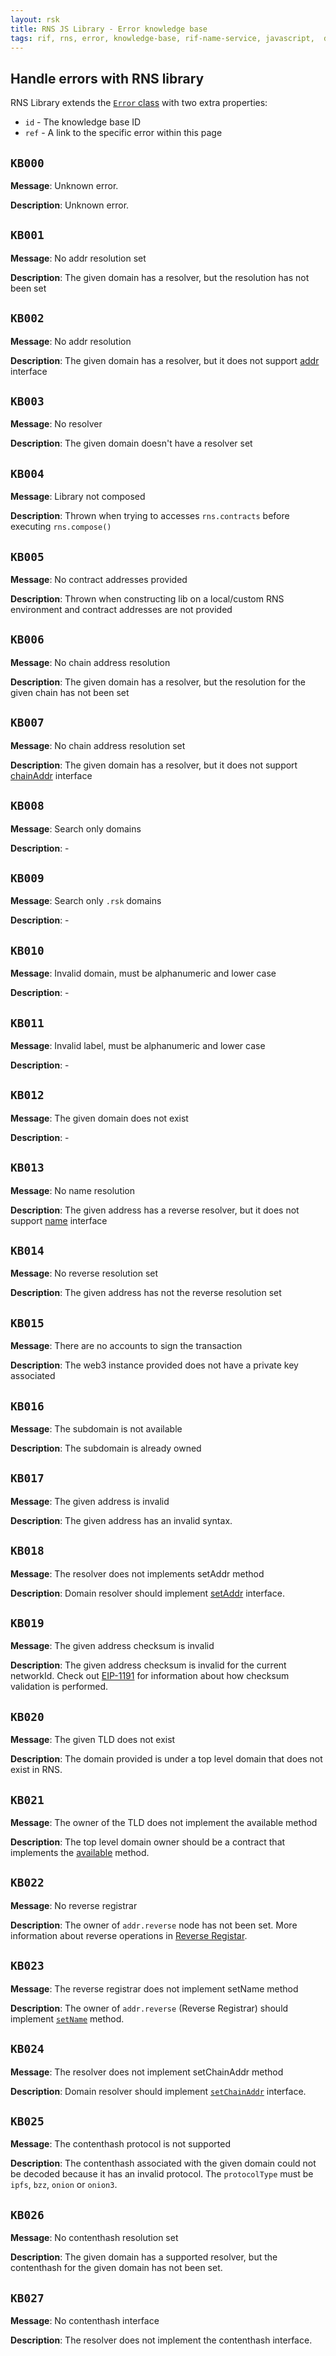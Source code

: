 ```yaml
---
layout: rsk
title: RNS JS Library - Error knowledge base
tags: rif, rns, error, knowledge-base, rif-name-service, javascript,  domains, address, integrate, resolver, node, sdk, libraries, infrastructure, protocols, mvp, design, rbtc, defi, decentralized, quick-start, guides, tutorial, networks, dapps, tools, rsk, ethereum, smart-contracts, install, get-started, how-to, mainnet, testnet, contracts, wallets, web3, crypto
---
```


## Handle errors with RNS library

RNS Library extends the [`Error` class](https://developer.mozilla.org/es/docs/Web/JavaScript/Referencia/Objetos_globales/Error) with two extra properties:

- `id` - The knowledge base ID
- `ref` - A link to the specific error within this page

## `KB000`

**Message**: Unknown error.

**Description**: Unknown error.

## `KB001`

**Message**: No addr resolution set

**Description**: The given domain has a resolver, but the resolution has not been set

## `KB002`

**Message**: No addr resolution

**Description**: The given domain has a resolver, but it does not support [addr](/rif/rns/architecture/Resolver/#addr) interface

## `KB003`

**Message**: No resolver

**Description**: The given domain doesn't have a resolver set

## `KB004`

**Message**: Library not composed

**Description**: Thrown when trying to accesses `rns.contracts` before executing `rns.compose()`

## `KB005`

**Message**: No contract addresses provided

**Description**: Thrown when constructing lib on a local/custom RNS environment and contract addresses are not provided

## `KB006`

**Message**: No chain address resolution

**Description**: The given domain has a resolver, but the resolution for the given chain has not been set

## `KB007`

**Message**: No chain address resolution set

**Description**: The given domain has a resolver, but it does not support [chainAddr](/rif/rns/architecture/MultiCryptoResolver) interface

## `KB008`

**Message**: Search only domains

**Description**: -

## `KB009`

**Message**: Search only `.rsk` domains

**Description**: -

## `KB010`

**Message**: Invalid domain, must be alphanumeric and lower case

**Description**: -

## `KB011`

**Message**: Invalid label, must be alphanumeric and lower case

**Description**: -

## `KB012`

**Message**: The given domain does not exist

**Description**: -

## `KB013`

**Message**: No name resolution

**Description**: The given address has a reverse resolver, but it does not support [name](/rif/rns/architecture/NameResolver#name) interface

## `KB014`

**Message**: No reverse resolution set

**Description**: The given address has not the reverse resolution set

## `KB015`

**Message**: There are no accounts to sign the transaction

**Description**: The web3 instance provided does not have a private key associated

## `KB016`

**Message**: The subdomain is not available

**Description**: The subdomain is already owned

## `KB017`

**Message**: The given address is invalid

**Description**: The given address has an invalid syntax.

## `KB018`

**Message**: The resolver does not implements setAddr method

**Description**: Domain resolver should implement [setAddr](/rif/rns/architecture/Resolver#setaddr) interface.

## `KB019`

**Message**: The given address checksum is invalid

**Description**: The given address checksum is invalid for the current networkId. Check out [EIP-1191](https://eips.ethereum.org/EIPS/eip-1191) for information about how checksum validation is performed.

## `KB020`

**Message**: The given TLD does not exist

**Description**: The domain provided is under a top level domain that does not exist in RNS.

## `KB021`

**Message**: The owner of the TLD does not implement the available method

**Description**: The top level domain owner should be a contract that implements the [available](/rif/rns/architecture/rsk-registrar/rskowner#available) method.

## `KB022`

**Message**: No reverse registrar

**Description**: The owner of `addr.reverse` node has not been set. More information about reverse operations in [Reverse Registar](/rif/rns/architecture/ReverseRegistrar).

## `KB023`

**Message**: The reverse registrar does not implement setName method

**Description**: The owner of `addr.reverse` (Reverse Registrar) should implement [`setName`](/rif/rns/architecture/ReverseRegistrar#setname) method.

## `KB024`

**Message**: The resolver does not implement setChainAddr method

**Description**: Domain resolver should implement [`setChainAddr`](/rif/rns/architecture/MultiCryptoResolver#setchainaddr) interface.

## `KB025`

**Message**: The contenthash protocol is not supported

**Description**: The contenthash associated with the given domain could not be decoded because it has an invalid protocol. The `protocolType` must be `ipfs`, `bzz`, `onion` or `onion3`.

## `KB026`

**Message**: No contenthash resolution set

**Description**: The given domain has a supported resolver, but the contenthash for the given domain has not been set.

## `KB027`

**Message**: No contenthash interface

**Description**: The resolver does not implement the contenthash interface.

